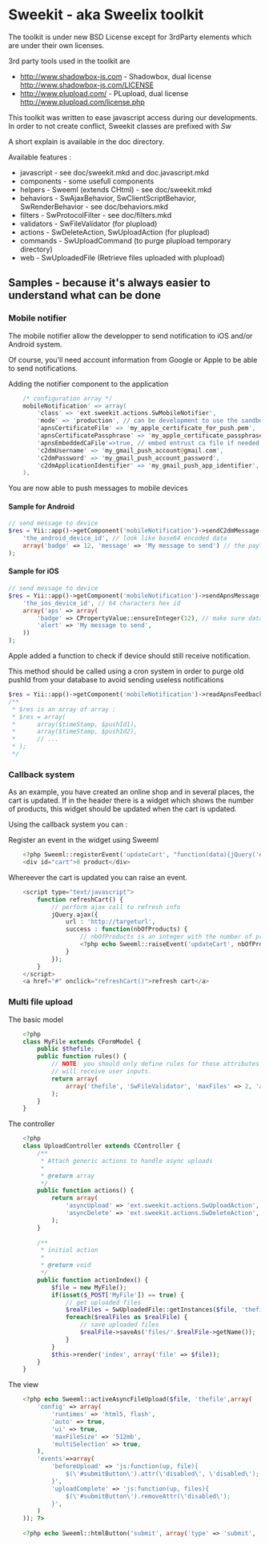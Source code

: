 # Sweekit - aka Sweelix toolkit

The toolkit is under new BSD License except for 3rdParty elements which are under their own
licenses.

3rd party tools used in the toolkit are 

* http://www.shadowbox-js.com - Shadowbox, dual license http://www.shadowbox-js.com/LICENSE
* http://www.plupload.com/ - PLupload, dual license http://www.plupload.com/license.php


This toolkit was written to ease javascript access during our developments.
In order to not create conflict, Sweekit classes are prefixed with _Sw_

A short explain is available in the doc directory.

Available features :

* javascript - see doc/sweekit.mkd and doc.javascript.mkd
* components - some usefull components
* helpers - Sweeml (extends CHtml) - see doc/sweekit.mkd
* behaviors - SwAjaxBehavior, SwClientScriptBehavior, SwRenderBehavior - see doc/behaviors.mkd
* filters - SwProtocolFilter - see doc/filters.mkd
* validators - SwFileValidator (for plupload)
* actions - SwDeleteAction, SwUploadAction (for plupload)
* commands - SwUploadCommand (to purge plupload temporary directory)
* web - SwUploadedFile (Retrieve files uploaded with plupload)

## Samples - because it's always easier to understand what can be done

### Mobile notifier

The mobile notifier allow the developper to send notification to iOS and/or
Android system.

Of course, you'll need account information from Google or Apple to be able
to send notifications.

Adding the notifier component to the application

````php
	/* configuration array */
	mobileNotification' => array(
		'class' => 'ext.sweekit.actions.SwMobileNotifier',
		'mode' => 'production', // can be development to use the sandbox
		'apnsCertificateFile' => 'my_apple_certificate_for_push.pem',
		'apnsCertificatePassphrase' => 'my_apple_certificate_passphrase', // comment out if there is no passphrase
		'apnsEmbeddedCaFile'=>true, // embed entrust ca file if needed (ssl errors, ...)
		'c2dmUsername' => 'my_gmail_push_account@gmail.com',
		'c2dmPassword' => 'my_gmail_push_account_password',
		'c2dmApplicationIdentifier' => 'my_gmail_push_app_identifier',
	),
````

You are now able to push messages to mobile devices

#### Sample for Android

````php
// send message to device
$res = Yii::app()->getComponent('mobileNotification')->sendC2dmMessage(
	'the_android_device_id', // look like base64 encoded data
	array('badge' => 12, 'message' => 'My message to send') // the payload to send to the device
);
````

#### Sample for iOS

````php
// send message to device
$res = Yii::app()->getComponent('mobileNotification')->sendApnsMessage(
	'the_ios_device_id', // 64 characters hex id
	array('aps' => array(
		'badge' => CPropertyValue::ensureInteger(12), // make sure data is an integer
		'alert' => 'My message to send',
	))
);
````

Apple added a function to check if device should still receive notification.

This method should be called using a cron system in order to purge old pushId from
your database to avoid sending useless notifications

````php
$res = Yii::app()->getComponent('mobileNotification')->readApnsFeedback();
/**
 * $res is an array of array : 
 * $res = array(
 *		array($timeStamp, $pushId1),
 *		array($timeStamp, $pushId2),
 *		// ...
 * );
 */
````



### Callback system

As an example, you have created an online shop and in several places, the cart is updated.
If in the header there is a widget which shows the number of products, this widget 
should be updated when the cart is updated.

Using the callback system you can : 

Register an event in the widget using Sweeml

````php
    <?php Sweeml::registerEvent('updateCart', "function(data){jQuery('#cart.nb').html(data+' products');}"); ?>
    <div id="cart">0 product</div>
````

Whereever the cart is updated you can raise an event.

````php
    <script type="text/javascript">
        function refreshCart() {
            // perform ajax call to refresh info
            jQuery.ajax({
                url : 'http://targeturl',
                success : function(nbOfProducts) {
                    // nbOfProducts is an integer with the number of products in cart
                    <?php echo Sweeml::raiseEvent('updateCart', nbOfProducts); ?>
                }
            });
        }
    </script>
    <a href="#" onclick="refreshCart()">refresh cart</a>
````

### Multi file upload

The basic model 

````php
    <?php 
    class MyFile extends CFormModel {
        public $thefile;
        public function rules() {
            // NOTE: you should only define rules for those attributes that
            // will receive user inputs.
            return array(
                array('thefile', 'SwFileValidator', 'maxFiles' => 2, 'allowEmpty' => true),
            );
        }
    }
````

The controller

````php
    <?php 
    class UploadController extends CController {
        /**
         * Attach generic actions to handle async uploads
         *
         * @return array
         */
        public function actions() {
            return array(
                'asyncUpload' => 'ext.sweekit.actions.SwUploadAction',
                'asyncDelete' => 'ext.sweekit.actions.SwDeleteAction',
            );
        }
     
        /**
         * initial action
         *
         * @return void
         */
        public function actionIndex() {
            $file = new MyFile();
            if(isset($_POST['MyFile']) == true) {
                // get uploaded files
                $realFiles = SwUploadedFile::getInstances($file, 'thefile');
                foreach($realFiles as $realFile) {
                    // save uploaded files
                    $realFile->saveAs('files/'.$realFile->getName());
                }
            }
            $this->render('index', array('file' => $file));
        }
    }
````

The view

````php
    <?php echo Sweeml::activeAsyncFileUpload($file, 'thefile',array(
        'config' => array(
            'runtimes' => 'html5, flash',
            'auto' => true,
            'ui' => true,
            'maxFileSize' => '512mb',
            'multiSelection' => true,
        ),
        'events'=>array(
            'beforeUpload' => 'js:function(up, file){ 
                $(\'#submitButton\').attr(\'disabled\', \'disabled\'); 
            }',
            'uploadComplete' => 'js:function(up, files){
                $(\'#submitButton\').removeAttr(\'disabled\'); 
            }',
        )
    )); ?>
    
    <?php echo Sweeml::htmlButton('submit', array('type' => 'submit', 'id' => 'submitButton')); ?>
````


